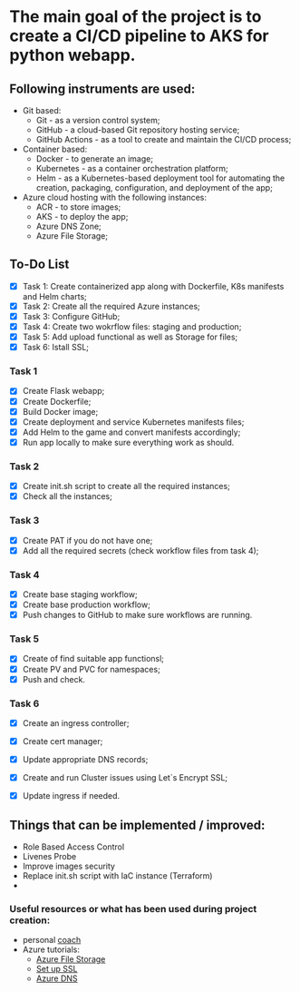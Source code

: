 # The main goal of the project is to create a CI/CD pipeline to AKS for python webapp.


## Following instruments are used:

- Git based:
  - Git - as a version control system;
  - GitHub - a cloud-based Git repository hosting service;
  - GitHub Actions - as a tool to create and maintain the CI/CD process;
- Container based:
  - Docker - to generate an image;
  - Kubernetes - as a container orchestration platform;
  - Helm - as a Kubernetes-based deployment tool for automating the creation, packaging, configuration, and deployment of the app;
- Azure cloud hosting with the following instances:
  - ACR - to store images;
  - AKS - to deploy the app;
  - Azure DNS Zone;
  - Azure File Storage;
 

## To-Do List

- [x] Task 1: Create containerized app along with Dockerfile, K8s manifests and Helm charts;
- [x] Task 2: Create all the required Azure instances;
- [x] Task 3: Configure GitHub;
- [x] Task 4: Create two wokrflow files: staging and production;
- [x] Task 5: Add upload functional as well as Storage for files;
- [x] Task 6: Istall SSL;

### Task 1
- [x] Create Flask webapp;
- [x] Create Dockerfile;
- [x] Build Docker image;
- [x] Create deployment and service Kubernetes manifests files;
- [x] Add Helm to the game and convert manifests accordingly;
- [x] Run app locally to make sure everything work as should.

### Task 2
- [x] Create init.sh script to create all the required instances;
- [x] Check all the instances;

### Task 3
- [x] Create PAT if you do not have one;
- [x] Add all the required secrets (check workflow files from task 4);

### Task 4
- [x] Create base staging workflow;
- [x] Create base production workflow;
- [x] Push changes to GitHub to make sure workflows are running.

### Task 5
- [x] Create of find suitable app functionsl;
- [x] Create PV and PVC for namespaces;
- [x] Push and check.

### Task 6
- [x] Create an ingress controller;
- [x] Create cert manager;
- [x] Update appropriate DNS records;
- [x] Create and run Cluster issues using Let`s Encrypt SSL;
- [x] Update ingress if needed.


## Things that can be implemented / improved:
- Role Based Access Control
- Livenes Probe
- Improve images security
- Replace init.sh script with IaC instance (Terraform)
- 


### Useful resources or what has been used during project creation:
- personal [coach](https://chat.openai.com)
- Azure tutorials:
  - [Azure File Storage](https://learn.microsoft.com/en-us/azure/aks/azure-csi-files-storage-provision)
  - [Set up SSL](https://learn.microsoft.com/en-us/azure/aks/ingress-tls?tabs=azure-cli)
  - [Azure DNS](https://learn.microsoft.com/en-us/azure/dns/private-dns-getstarted-cli)

